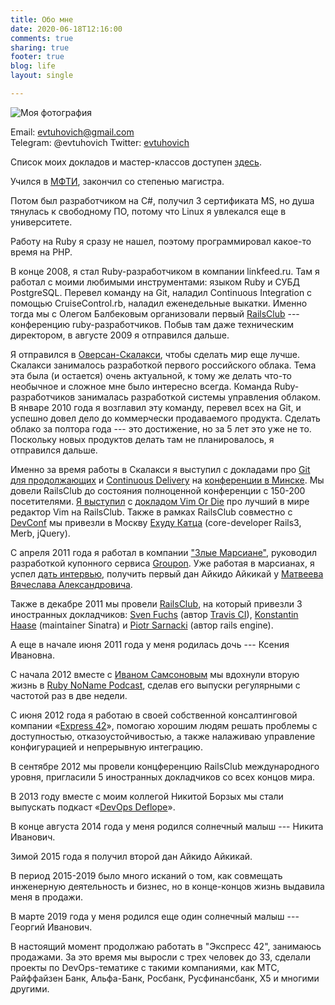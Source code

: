 ```yaml
---
title: Обо мне
date: 2020-06-18T12:16:00
comments: true
sharing: true
footer: true
blog: life
layout: single

---
```


![Моя фотография](/images/me.jpg)

Email: [evtuhovich@gmail.com](mailto:evtuhovich@gmail.com)<br />
Telegram: @evtuhovich
Twitter: [evtuhovich](https://twitter.com/#!/evtuhovich)<br />

Список моих докладов и мастер-классов доступен [здесь](/reports).

Учился в [МФТИ](http://mipt.ru), закончил со степенью магистра.

Потом был разработчиком на C#, получил 3 сертификата MS, но душа тянулась к свободному ПО, потому что Linux я увлекался
еще в университете.

Работу на Ruby я сразу не нашел, поэтому программировал какое-то время на PHP.

В конце 2008, я стал Ruby-разработчиком в компании linkfeed.ru. Там я работал с моими любимыми инструментами: языком Ruby
и СУБД PostgreSQL. Перевел команду на Git, наладил Continuous Integration с помощью CruiseControl.rb, наладил
еженедельные выкатки. Именно тогда мы с Олегом Балбековым организовали первый [RailsClub](http://railsclub.ru) ---
конференцию ruby-разработчиков. Побыв там даже техническим директором, в августе 2009 я отправился дальше.

Я отправился в [Оверсан-Скалакси](http://scalaxy.ru), чтобы сделать мир еще лучше. Скалакси занималось разработкой первого
российского облака. Тема эта была (и остается) очень актуальной, к тому же делать что-то необычное и сложное мне было
интересно всегда. Команда Ruby-разработчиков занималась разработкой системы управления облаком. В январе 2010 года я
возглавил эту команду, перевел всех на Git, и успешно довел дело до коммерчески продаваемого продукта. Сделать облако за
полтора года --- это достижение, но за 5 лет это уже не то. Поскольку новых продуктов делать там не планировалось, я
отправился дальше.

Именно за время работы в Скалакси я выступил с докладами про
[Git для продолжающих](http://www.slideshare.net/evtuhovich/git-5604524) и
[Continuous Delivery](http://www.slideshare.net/evtuhovich/continuous-delivery-5604548) на
[конференции в Минске](http://www.di.by/2010/speakers_list/3212/).
Мы довели RailsClub до состояния полноценной конференции с 150-200 посетителями.
[Я выступил](http://univertv.ru/video/informatika/programmirovanie/ruby_on_rails_moscow/vim_or_die/) с
[докладом Vim Or Die](http://www.slideshare.net/evtuhovich/vim-or-die) про лучший в мире редактор Vim на RailsClub.
Также в рамках RailsClub совместно с [DevConf](http://devconf.ru) мы привезли в Москву
[Ехуду Катца](http://yehudakatz.com/) (core-developer Rails3, Merb, jQuery).

С апреля 2011 года я работал в компании ["Злые Марсиане"](http://evilmartians.com), руководил разработкой купонного сервиса
[Groupon](http://groupon.ru). Уже работая в марсианах, я успел
[дать интервью](http://theoryandpractice.ru/posts/2488-programmisty-evil-martians-bookmate-i-yahoo-rasskazyvayut-o-krasote-koda),
получить первый дан Айкидо Айкикай у [Матвеева Вячеслава Александровича](http://aikiclub.ru).

Также в декабре 2011 мы провели [RailsClub](http://railsclub.ru), на который привезли 3 иностранных докладчиков:
[Sven Fuchs](http://svenfuchs.com/) (автор [Travis CI](http://travis-ci.org/)),
[Konstantin Haase](http://rkh.im/) (maintainer Sinatra) и
[Piotr Sarnacki](http://piotrsarnacki.com/) (автор rails engine).

А еще в начале июня 2011 года у меня родилась дочь --- Ксения Ивановна.

С начала 2012 вместе с [Иваном Самсоновым](https://twitter.com/#!/kronos_vano) мы вдохнули вторую жизнь в [Ruby NoName Podcast](http://ruby.rpod.ru),
сделав его выпуски регулярными с частотой раз в две недели.

С июня 2012 года я работаю в своей собственной консалтинговой компании «[Express 42](http://express42.com)», помогаю
хорошим людям решать проблемы с доступностью, отказоустойчивостью, а также налаживаю управление конфигурацией и
непрерывную интеграцию.

В сентябре 2012 мы провели концференцию RailsClub международного уровня, пригласили 5 иностранных докладчиков со всех
концов мира.

В 2013 году вместе с моим коллегой Никитой Борзых мы стали выпускать подкаст «[DevOps Deflope](http://devopsdeflope.ru/)».

В конце августа 2014 года у меня родился солнечный малыш --- Никита Иванович.

Зимой 2015 года я получил второй дан Айкидо Айкикай.

В период 2015-2019 было много исканий о том, как совмещать инженерную деятельность и бизнес, но в конце-концов жизнь выдавила меня в
продажи.

В марте 2019 года у меня родился еще один солнечный малыш --- Георгий Иванович.

В настоящий момент продолжаю работать в "Экспресс 42", занимаюсь продажами. За это время мы выросли с трех человек до
33, сделали проекты по DevOps-тематике с такими компаниями, как МТС, Райффайзен Банк, Альфа-Банк, Росбанк,
Русфинансбанк, X5 и многими другими.
